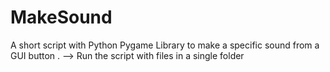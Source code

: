 # MakeSound
A short script with Python Pygame Library to make a specific sound from a GUI button .
--> Run the script with files in a single folder 
